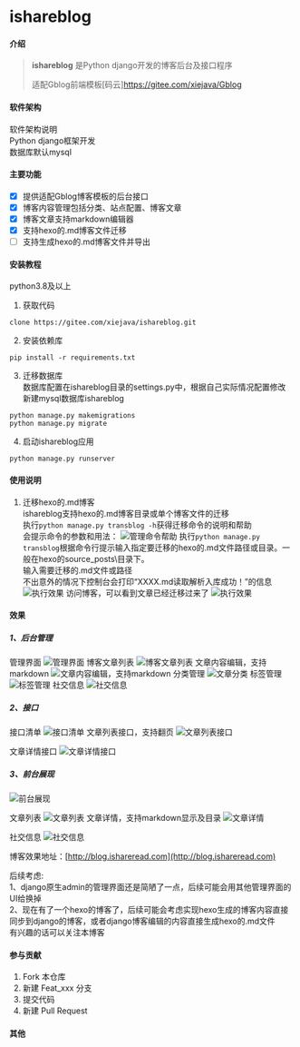 # ishareblog

#### 介绍
>**ishareblog** 是Python django开发的博客后台及接口程序
> 
>适配Gblog前端模板[码云]https://gitee.com/xiejava/Gblog


#### 软件架构
软件架构说明<br>
Python django框架开发<br>
数据库默认mysql


#### 主要功能

- [x] 提供适配Gblog博客模板的后台接口
- [x] 博客内容管理包括分类、站点配置、博客文章
- [x] 博客文章支持markdown编辑器
- [x] 支持hexo的.md博客文件迁移
- [ ] 支持生成hexo的.md博客文件并导出

#### 安装教程
python3.8及以上
1. 获取代码<br>
```
clone https://gitee.com/xiejava/ishareblog.git
```
2. 安装依赖库<br>
```
pip install -r requirements.txt
```
3. 迁移数据库<br>
数据库配置在ishareblog目录的settings.py中，根据自己实际情况配置修改<br>
新建mysql数据库ishareblog<br>
```
python manage.py makemigrations
python manage.py migrate
```
4. 启动ishareblog应用<br>
```
python manage.py runserver
```

#### 使用说明

1. 迁移hexo的.md博客<br>
ishareblog支持hexo的.md博客目录或单个博客文件的迁移<br>
执行`python manage.py transblog -h`获得迁移命令的说明和帮助<br>
会提示命令的参数和用法：
![管理命令帮助](https://xiejava1018.github.io/xiejavaimagesrc/images/2022/20220727/Django%E8%87%AA%E5%AE%9A%E4%B9%89manage.py%E5%91%BD%E4%BB%A4%E5%AE%9E%E7%8E%B0hexo%E5%8D%9A%E5%AE%A2%E8%BF%81%E7%A7%BB/%E7%AE%A1%E7%90%86%E5%91%BD%E4%BB%A4%E5%B8%AE%E5%8A%A9.png)
执行`python manage.py transblog`根据命令行提示输入指定要迁移的hexo的.md文件路径或目录。一般在hexo的source\_posts\目录下。<br>
输入需要迁移的.md文件或路径<br>
不出意外的情况下控制台会打印“XXXX.md读取解析入库成功！”的信息
![执行效果](https://xiejava1018.github.io/xiejavaimagesrc/images/2022/20220727/Django%E8%87%AA%E5%AE%9A%E4%B9%89manage.py%E5%91%BD%E4%BB%A4%E5%AE%9E%E7%8E%B0hexo%E5%8D%9A%E5%AE%A2%E8%BF%81%E7%A7%BB/%E6%89%A7%E8%A1%8C%E6%95%88%E6%9E%9C1.png)
访问博客，可以看到文章已经迁移过来了
![执行效果](https://xiejava1018.github.io/xiejavaimagesrc/images/2022/20220727/Django%E8%87%AA%E5%AE%9A%E4%B9%89manage.py%E5%91%BD%E4%BB%A4%E5%AE%9E%E7%8E%B0hexo%E5%8D%9A%E5%AE%A2%E8%BF%81%E7%A7%BB/%E6%89%A7%E8%A1%8C%E6%95%88%E6%9E%9C2.png)


#### 效果

##### 1、后台管理
管理界面
![管理界面](https://xiejava1018.github.io/xiejavaimagesrc/images/2022/20220726/%E5%90%8E%E5%8F%B0%E7%AE%A1%E7%90%86.png)
博客文章列表
![博客文章列表](https://xiejava1018.github.io/xiejavaimagesrc/images/2022/20220726/%E5%8D%9A%E5%AE%A2%E6%96%87%E7%AB%A0%E5%88%97%E8%A1%A8.png)
文章内容编辑，支持markdown
![文章内容编辑，支持markdown](https://xiejava1018.github.io/xiejavaimagesrc/images/2022/20220726/%E6%96%87%E7%AB%A0%E5%86%85%E5%AE%B9markdown%E7%BC%96%E8%BE%91.png)
分类管理
![文章分类](https://xiejava1018.github.io/xiejavaimagesrc/images/2022/20220726/%E5%88%86%E7%B1%BB%E7%AE%A1%E7%90%86.png)
标签管理
![标签管理](https://xiejava1018.github.io/xiejavaimagesrc/images/2022/20220726/%E6%A0%87%E7%AD%BE%E7%AE%A1%E7%90%86.png)
社交信息
![社交信息](https://xiejava1018.github.io/xiejavaimagesrc/images/2022/20220726/%E7%A4%BE%E4%BA%A4%E4%BF%A1%E6%81%AF.png)
##### 2、接口
接口清单
![接口清单](https://xiejava1018.github.io/xiejavaimagesrc/images/2022/20220726/%E6%8E%A5%E5%8F%A3%E6%B8%85%E5%8D%95.png)
文章列表接口，支持翻页
![文章列表接口](https://xiejava1018.github.io/xiejavaimagesrc/images/2022/20220726/%E6%96%87%E7%AB%A0%E5%88%97%E8%A1%A8%E6%8E%A5%E5%8F%A3.png)

文章详情接口
![文章详情接口](https://xiejava1018.github.io/xiejavaimagesrc/images/2022/20220726/%E6%96%87%E7%AB%A0%E8%AF%A6%E6%83%85%E6%8E%A5%E5%8F%A3.png)

##### 3、前台展现
![前台展现](https://xiejava1018.github.io/xiejavaimagesrc/images/2022/20220726/%E5%89%8D%E5%8F%B0%E5%B1%95%E7%8E%B0.png)

文章列表
![文章列表](https://xiejava1018.github.io/xiejavaimagesrc/images/2022/20220726/%E6%96%87%E7%AB%A0%E5%88%97%E8%A1%A8.png)
文章详情，支持markdown显示及目录
![文章详情](https://xiejava1018.github.io/xiejavaimagesrc/images/2022/20220726/%E6%96%87%E7%AB%A0%E8%AF%A6%E6%83%85.png)

社交信息
![社交信息](https://xiejava1018.github.io/xiejavaimagesrc/images/2022/20220726/%E7%A4%BE%E4%BA%A4%E4%BF%A1%E6%81%AF-%E5%89%8D%E5%8F%B0.png)

博客效果地址：[http://blog.ishareread.com](http://blog.ishareread.com)

后续考虑:<br>
1、django原生admin的管理界面还是简陋了一点，后续可能会用其他管理界面的UI给换掉<br>
2、现在有了一个hexo的博客了，后续可能会考虑实现hexo生成的博客内容直接同步到django的博客，或者django博客编辑的内容直接生成hexo的.md文件<br>
有兴趣的话可以关注本博客


#### 参与贡献

1.  Fork 本仓库
2.  新建 Feat_xxx 分支
3.  提交代码
4.  新建 Pull Request


#### 其他
